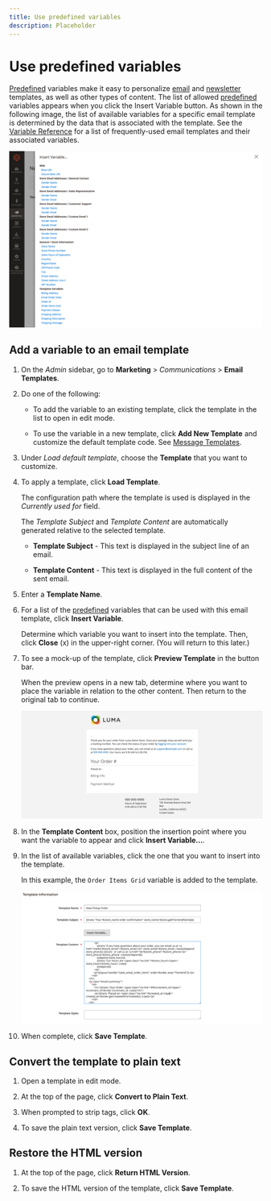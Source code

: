 ```yaml
---
title: Use predefined variables
description: Placeholder
---
```

# Use predefined variables

[Predefined](variables-predefined.md) variables make it easy to personalize [email](email-templates.md) and [newsletter](../merchandising-promotions/newsletters.md) templates, as well as other types of content. The list of allowed [predefined](variables-predefined.md) variables appears when you click the Insert Variable button. As shown in the following image, the list of available variables for a specific email template is determined by the data that is associated with the template. See the [Variable Reference](variables-reference.md) for a list of frequently-used email templates and their associated variables.

![Predefined Variables for Email Template](./assets/email-template-new-pickup-order-predefined-variables.png )<!-- zoom -->

## Add a variable to an email template

1. On the _Admin_ sidebar, go to **Marketing** > _Communications_ > **Email Templates**.

1. Do one of the following:

    - To add the variable to an existing template, click the template in the list to open in edit mode.

    - To use the variable in a new template, click **Add New Template** and customize the default template code. See [Message Templates](email-template-custom.md#message-templates).

1. Under _Load default template_, choose the **Template** that you want to customize.

1. To apply a template, click **Load Template**.

   The configuration path where the template is used is displayed in the *Currently used for* field.

   The *Template Subject* and *Template Content* are automatically generated relative to the selected template.

   - **Template Subject** - This text is displayed in the subject line of an email.

   - **Template Content** - This text is displayed in the full content of the sent email.

1. Enter a **Template Name**.

1. For a list of the [predefined](variables-predefined.md) variables that can be used with this email template, click **Insert Variable**.

   Determine which variable you want to insert into the template. Then, click **Close** (x) in the upper-right corner. (You will return to this later.)

1. To see a mock-up of the template, click **Preview Template** in the button bar.

   When the preview opens in a new tab, determine where you want to place the variable in relation to the other content. Then return to the original tab to continue.

   ![Preview Template](./assets/email-template-new-pickup-order-preview.png)<!-- zoom -->

1. In the **Template Content** box, position the insertion point where you want the variable to appear and click **Insert Variable...**.

1. In the list of available variables, click the one that you want to insert into the template.

   In this example, the `Order Items Grid` variable is added to the template.

   ![Email Template Content](./assets/email-template-content.png)<!-- zoom -->

1. When complete, click **Save Template**.

## Convert the template to plain text

1. Open a template in edit mode.

1. At the top of the page, click **Convert to Plain Text**.

1. When prompted to strip tags, click **OK**.

1. To save the plain text version, click **Save Template**.

## Restore the HTML version

1. At the top of the page, click **Return HTML Version**.

1. To save the HTML version of the template, click **Save Template**.